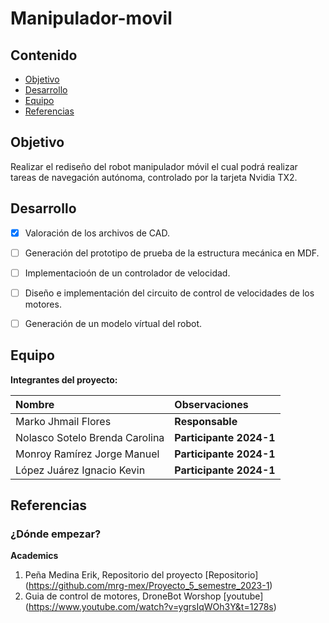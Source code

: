 # Manipulador-movil

## Contenido

- [Objetivo](#objetivo)
- [Desarrollo](#desarrollo)
- [Equipo](#equipo)
- [Referencias](#referencias)

## Objetivo

Realizar el rediseño del robot manipulador móvil el cual podrá realizar tareas de navegación autónoma, controlado por la tarjeta Nvidia TX2.


## Desarrollo

- [X] Valoración de los archivos de CAD.
- [ ] Generación del prototipo de prueba de la estructura mecánica en MDF.
- [ ] Implementacioón de un controlador de velocidad.
- [ ] Diseño e implementación del circuito de control de velocidades de los motores.
- [ ] Generación de un modelo vírtual del robot.

	
## Equipo

**Integrantes del proyecto:**

| Nombre | Observaciones |
| :----------| :----------- |
| Marko Jhmail Flores | **Responsable** |
| Nolasco Sotelo Brenda Carolina | **Participante 2024-1** | 
| Monroy Ramírez Jorge Manuel | **Participante 2024-1** | 
| López Juárez Ignacio Kevin  | **Participante 2024-1** |


## Referencias

### ¿Dónde empezar?

**Academics**

1. Peña Medina Erik, Repositorio del proyecto [Repositorio] (https://github.com/mrg-mex/Proyecto_5_semestre_2023-1)
2. Guia de control de motores, DroneBot Worshop [youtube] (https://www.youtube.com/watch?v=ygrsIqWOh3Y&t=1278s)

